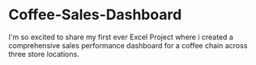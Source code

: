 # Coffee-Sales-Dashboard
I'm so excited to share my first ever Excel Project where i created a comprehensive sales performance dashboard for a coffee chain across three store locations. 
